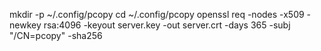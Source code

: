

mkdir -p ~/.config/pcopy
cd ~/.config/pcopy
openssl req -nodes -x509 -newkey rsa:4096 -keyout server.key -out server.crt -days 365 -subj "/CN=pcopy" -sha256